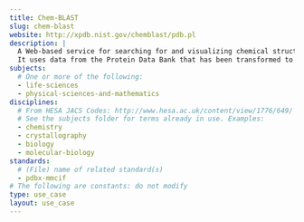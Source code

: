 ```yaml
---
title: Chem-BLAST
slug: chem-blast
website: http://xpdb.nist.gov/chemblast/pdb.pl
description: |
  A Web-based service for searching for and visualizing chemical structures.
  It uses data from the Protein Data Bank that has been transformed to RDF.
subjects:
  # One or more of the following:
  - life-sciences
  - physical-sciences-and-mathematics
disciplines:
  # From HESA JACS Codes: http://www.hesa.ac.uk/content/view/1776/649/
  # See the subjects folder for terms already in use. Examples:
  - chemistry
  - crystallography
  - biology
  - molecular-biology
standards:
  # (File) name of related standard(s)
  - pdbx-mmcif
# The following are constants: do not modify
type: use_case
layout: use_case
---
```


